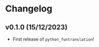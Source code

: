 # Changelog

<!--next-version-placeholder-->

## v0.1.0 (15/12/2023)

- First release of `python_funtranslation`!